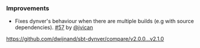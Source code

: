 ### Improvements

* Fixes dynver's behaviour when there are multiple builds (e.g with source dependencies). [#57][] by [@jvican][]

[#57]: https://github.com/dwijnand/sbt-dynver/pull/57
[@jvican]: https://github.com/jvican

https://github.com/dwijnand/sbt-dynver/compare/v2.0.0...v2.1.0
